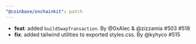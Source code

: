 ```yaml
---
"@coinbase/onchainkit": patch
---
```


- **feat**: added `buildSwapTransaction`. By @0xAlec & @zizzamia #503 #518
- **fix**: added tailwind utilities to exported styles.css. By @kyhyco #515
